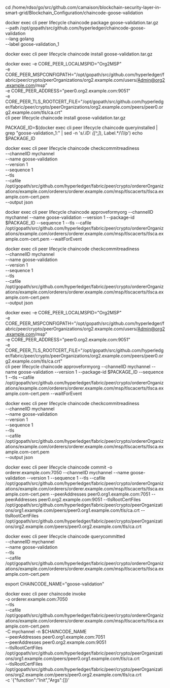 cd /home/rdso/go/src/github.com/camaison/blockchain-security-layer-in-smart-grid/Blockchain_Configuration/chaincode-goose-validation

docker exec cli peer lifecycle chaincode package goose-validation.tar.gz \
  --path /opt/gopath/src/github.com/hyperledger/chaincode-goose-validation \
  --lang golang \
  --label goose-validation_1

docker exec cli peer lifecycle chaincode install goose-validation.tar.gz 

docker exec -e CORE_PEER_LOCALMSPID="Org2MSP" \
  -e CORE_PEER_MSPCONFIGPATH="/opt/gopath/src/github.com/hyperledger/fabric/peer/crypto/peerOrganizations/org2.example.com/users/Admin@org2.example.com/msp" \
  -e CORE_PEER_ADDRESS="peer0.org2.example.com:9051" \
  -e CORE_PEER_TLS_ROOTCERT_FILE="/opt/gopath/src/github.com/hyperledger/fabric/peer/crypto/peerOrganizations/org2.example.com/peers/peer0.org2.example.com/tls/ca.crt" \
  cli peer lifecycle chaincode install goose-validation.tar.gz 

PACKAGE_ID=$(docker exec cli peer lifecycle chaincode queryinstalled | grep "goose-validation_1:" | sed -n 's/.*ID: \([^,]*\), Label.*/\1/p')
echo $PACKAGE_ID


docker exec cli peer lifecycle chaincode checkcommitreadiness \
  --channelID mychannel \
  --name goose-validation \
  --version 1 \
  --sequence 1 \
  --tls \
  --cafile /opt/gopath/src/github.com/hyperledger/fabric/peer/crypto/ordererOrganizations/example.com/orderers/orderer.example.com/msp/tlscacerts/tlsca.example.com-cert.pem \
  --output json


docker exec cli peer lifecycle chaincode approveformyorg --channelID mychannel --name goose-validation --version 1 --package-id $PACKAGE_ID --sequence 1 --tls --cafile /opt/gopath/src/github.com/hyperledger/fabric/peer/crypto/ordererOrganizations/example.com/orderers/orderer.example.com/msp/tlscacerts/tlsca.example.com-cert.pem --waitForEvent


docker exec cli peer lifecycle chaincode checkcommitreadiness \
  --channelID mychannel \
  --name goose-validation \
  --version 1 \
  --sequence 1 \
  --tls \
  --cafile /opt/gopath/src/github.com/hyperledger/fabric/peer/crypto/ordererOrganizations/example.com/orderers/orderer.example.com/msp/tlscacerts/tlsca.example.com-cert.pem \
  --output json


docker exec -e CORE_PEER_LOCALMSPID="Org2MSP" \
  -e CORE_PEER_MSPCONFIGPATH="/opt/gopath/src/github.com/hyperledger/fabric/peer/crypto/peerOrganizations/org2.example.com/users/Admin@org2.example.com/msp" \
  -e CORE_PEER_ADDRESS="peer0.org2.example.com:9051" \
  -e CORE_PEER_TLS_ROOTCERT_FILE="/opt/gopath/src/github.com/hyperledger/fabric/peer/crypto/peerOrganizations/org2.example.com/peers/peer0.org2.example.com/tls/ca.crt" \
  cli peer lifecycle chaincode approveformyorg --channelID mychannel --name goose-validation --version 1 --package-id $PACKAGE_ID --sequence 1 --tls --cafile /opt/gopath/src/github.com/hyperledger/fabric/peer/crypto/ordererOrganizations/example.com/orderers/orderer.example.com/msp/tlscacerts/tlsca.example.com-cert.pem --waitForEvent


docker exec cli peer lifecycle chaincode checkcommitreadiness \
  --channelID mychannel \
  --name goose-validation \
  --version 1 \
  --sequence 1 \
  --tls \
  --cafile /opt/gopath/src/github.com/hyperledger/fabric/peer/crypto/ordererOrganizations/example.com/orderers/orderer.example.com/msp/tlscacerts/tlsca.example.com-cert.pem \
  --output json


docker exec cli peer lifecycle chaincode commit -o orderer.example.com:7050 --channelID mychannel --name goose-validation --version 1 --sequence 1 --tls --cafile /opt/gopath/src/github.com/hyperledger/fabric/peer/crypto/ordererOrganizations/example.com/orderers/orderer.example.com/msp/tlscacerts/tlsca.example.com-cert.pem --peerAddresses peer0.org1.example.com:7051 --peerAddresses peer0.org2.example.com:9051 --tlsRootCertFiles /opt/gopath/src/github.com/hyperledger/fabric/peer/crypto/peerOrganizations/org1.example.com/peers/peer0.org1.example.com/tls/ca.crt --tlsRootCertFiles /opt/gopath/src/github.com/hyperledger/fabric/peer/crypto/peerOrganizations/org2.example.com/peers/peer0.org2.example.com/tls/ca.crt


docker exec cli peer lifecycle chaincode querycommitted \
  --channelID mychannel \
  --name goose-validation \
  --tls \
  --cafile /opt/gopath/src/github.com/hyperledger/fabric/peer/crypto/ordererOrganizations/example.com/orderers/orderer.example.com/msp/tlscacerts/tlsca.example.com-cert.pem


export CHAINCODE_NAME="goose-validation"

docker exec cli peer chaincode invoke \
-o orderer.example.com:7050 \
--tls \
--cafile /opt/gopath/src/github.com/hyperledger/fabric/peer/crypto/ordererOrganizations/example.com/orderers/orderer.example.com/msp/tlscacerts/tlsca.example.com-cert.pem \
-C mychannel -n $CHAINCODE_NAME \
--peerAddresses peer0.org1.example.com:7051 \
--peerAddresses peer0.org2.example.com:9051 \
--tlsRootCertFiles /opt/gopath/src/github.com/hyperledger/fabric/peer/crypto/peerOrganizations/org1.example.com/peers/peer0.org1.example.com/tls/ca.crt \
--tlsRootCertFiles /opt/gopath/src/github.com/hyperledger/fabric/peer/crypto/peerOrganizations/org2.example.com/peers/peer0.org2.example.com/tls/ca.crt \
-c '{"function":"Init","Args":[]}'
